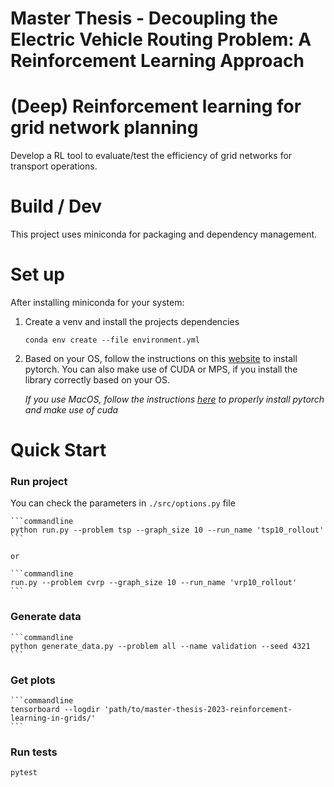 # Master Thesis - Decoupling the Electric Vehicle Routing Problem: A Reinforcement Learning Approach

# (Deep) Reinforcement learning for grid network planning

Develop a RL tool to evaluate/test the efficiency of grid networks for transport operations. 

# Build / Dev

This project uses miniconda for packaging and dependency management.

# Set up
After installing miniconda for your system:

1. Create a venv and install the projects dependencies
    ```commandline
    conda env create --file environment.yml
    ```
3. Based on your OS, follow the instructions on this [website](https://pytorch.org/get-started/locally/) to install pytorch. You can also make use of CUDA or MPS, if you install the library correctly based on your OS.

    *If you use MacOS, follow the instructions [here](https://developer.apple.com/metal/pytorch/) to properly install pytorch and make use of cuda*

# Quick Start
### Run project
You can check the parameters in `./src/options.py` file

    ```commandline
    python run.py --problem tsp --graph_size 10 --run_name 'tsp10_rollout'
    ```

    or 

    ```commandline
    run.py --problem cvrp --graph_size 10 --run_name 'vrp10_rollout'
    ```

### Generate data
    ```commandline
    python generate_data.py --problem all --name validation --seed 4321
    ```

### Get plots
    ```commandline
    tensorboard --logdir 'path/to/master-thesis-2023-reinforcement-learning-in-grids/'
    ```
### Run tests
   ```commandline
   pytest
   ```

